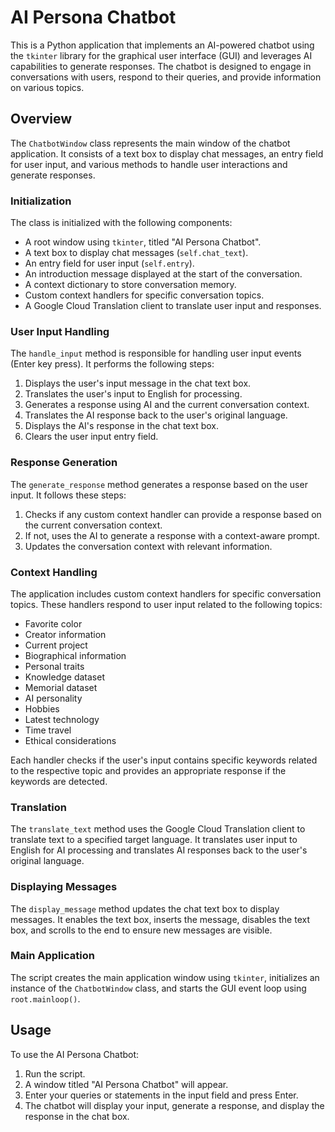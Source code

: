 # AI Persona Chatbot

This is a Python application that implements an AI-powered chatbot using the `tkinter` library for the graphical user interface (GUI) and leverages AI capabilities to generate responses. The chatbot is designed to engage in conversations with users, respond to their queries, and provide information on various topics.

## Overview

The `ChatbotWindow` class represents the main window of the chatbot application. It consists of a text box to display chat messages, an entry field for user input, and various methods to handle user interactions and generate responses.

### Initialization

The class is initialized with the following components:

- A root window using `tkinter`, titled "AI Persona Chatbot".
- A text box to display chat messages (`self.chat_text`).
- An entry field for user input (`self.entry`).
- An introduction message displayed at the start of the conversation.
- A context dictionary to store conversation memory.
- Custom context handlers for specific conversation topics.
- A Google Cloud Translation client to translate user input and responses.

### User Input Handling

The `handle_input` method is responsible for handling user input events (Enter key press). It performs the following steps:

1. Displays the user's input message in the chat text box.
2. Translates the user's input to English for processing.
3. Generates a response using AI and the current conversation context.
4. Translates the AI response back to the user's original language.
5. Displays the AI's response in the chat text box.
6. Clears the user input entry field.

### Response Generation

The `generate_response` method generates a response based on the user input. It follows these steps:

1. Checks if any custom context handler can provide a response based on the current conversation context.
2. If not, uses the AI to generate a response with a context-aware prompt.
3. Updates the conversation context with relevant information.

### Context Handling

The application includes custom context handlers for specific conversation topics. These handlers respond to user input related to the following topics:

- Favorite color
- Creator information
- Current project
- Biographical information
- Personal traits
- Knowledge dataset
- Memorial dataset
- AI personality
- Hobbies
- Latest technology
- Time travel
- Ethical considerations

Each handler checks if the user's input contains specific keywords related to the respective topic and provides an appropriate response if the keywords are detected.

### Translation

The `translate_text` method uses the Google Cloud Translation client to translate text to a specified target language. It translates user input to English for AI processing and translates AI responses back to the user's original language.

### Displaying Messages

The `display_message` method updates the chat text box to display messages. It enables the text box, inserts the message, disables the text box, and scrolls to the end to ensure new messages are visible.

### Main Application

The script creates the main application window using `tkinter`, initializes an instance of the `ChatbotWindow` class, and starts the GUI event loop using `root.mainloop()`.

## Usage

To use the AI Persona Chatbot:

1. Run the script.
2. A window titled "AI Persona Chatbot" will appear.
3. Enter your queries or statements in the input field and press Enter.
4. The chatbot will display your input, generate a response, and display the response in the chat box.

